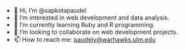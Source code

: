 - 👋 Hi, I’m @sapkotapaudel
- 👀 I’m interested in web development and data analysis. 
- 🌱 I’m currently learning Ruby and R programming. 
- 💞️ I’m looking to collaborate on web development projects. 
- 📫 How to reach me: paudely@warhawks.ulm.edu 

<!---
sapkotapaudel/sapkotapaudel is a ✨ special ✨ repository because its `README.md` (this file) appears on your GitHub profile.
You can click the Preview link to take a look at your changes.
--->
